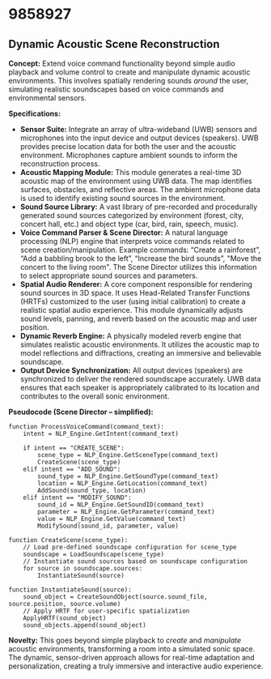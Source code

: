 # 9858927

## Dynamic Acoustic Scene Reconstruction

**Concept:** Extend voice command functionality beyond simple audio playback and volume control to create and manipulate dynamic acoustic environments. This involves spatially rendering sounds *around* the user, simulating realistic soundscapes based on voice commands and environmental sensors.

**Specifications:**

*   **Sensor Suite:** Integrate an array of ultra-wideband (UWB) sensors and microphones into the input device and output devices (speakers). UWB provides precise location data for both the user and the acoustic environment. Microphones capture ambient sounds to inform the reconstruction process.
*   **Acoustic Mapping Module:** This module generates a real-time 3D acoustic map of the environment using UWB data. The map identifies surfaces, obstacles, and reflective areas.  The ambient microphone data is used to identify existing sound sources in the environment.
*   **Sound Source Library:** A vast library of pre-recorded and procedurally generated sound sources categorized by environment (forest, city, concert hall, etc.) and object type (car, bird, rain, speech, music).
*   **Voice Command Parser & Scene Director:**  A natural language processing (NLP) engine that interprets voice commands related to scene creation/manipulation. Example commands: “Create a rainforest”, “Add a babbling brook to the left”, “Increase the bird sounds”, "Move the concert to the living room". The Scene Director utilizes this information to select appropriate sound sources and parameters.
*   **Spatial Audio Renderer:**  A core component responsible for rendering sound sources in 3D space. It uses Head-Related Transfer Functions (HRTFs) customized to the user (using initial calibration) to create a realistic spatial audio experience.  This module dynamically adjusts sound levels, panning, and reverb based on the acoustic map and user position.
*   **Dynamic Reverb Engine:** A physically modeled reverb engine that simulates realistic acoustic environments. It utilizes the acoustic map to model reflections and diffractions, creating an immersive and believable soundscape.
*   **Output Device Synchronization:** All output devices (speakers) are synchronized to deliver the rendered soundscape accurately. UWB data ensures that each speaker is appropriately calibrated to its location and contributes to the overall sonic environment.

**Pseudocode (Scene Director – simplified):**

```
function ProcessVoiceCommand(command_text):
    intent = NLP_Engine.GetIntent(command_text)

    if intent == "CREATE_SCENE":
        scene_type = NLP_Engine.GetSceneType(command_text)
        CreateScene(scene_type)
    elif intent == "ADD_SOUND":
        sound_type = NLP_Engine.GetSoundType(command_text)
        location = NLP_Engine.GetLocation(command_text)
        AddSound(sound_type, location)
    elif intent == "MODIFY_SOUND":
        sound_id = NLP_Engine.GetSoundID(command_text)
        parameter = NLP_Engine.GetParameter(command_text)
        value = NLP_Engine.GetValue(command_text)
        ModifySound(sound_id, parameter, value)

function CreateScene(scene_type):
    // Load pre-defined soundscape configuration for scene_type
    soundscape = LoadSoundscape(scene_type)
    // Instantiate sound sources based on soundscape configuration
    for source in soundscape.sources:
        InstantiateSound(source)

function InstantiateSound(source):
    sound_object = CreateSoundObject(source.sound_file, source.position, source.volume)
    // Apply HRTF for user-specific spatialization
    ApplyHRTF(sound_object)
    sound_objects.append(sound_object)
```

**Novelty:**  This goes beyond simple playback to *create* and *manipulate* acoustic environments, transforming a room into a simulated sonic space. The dynamic, sensor-driven approach allows for real-time adaptation and personalization, creating a truly immersive and interactive audio experience.